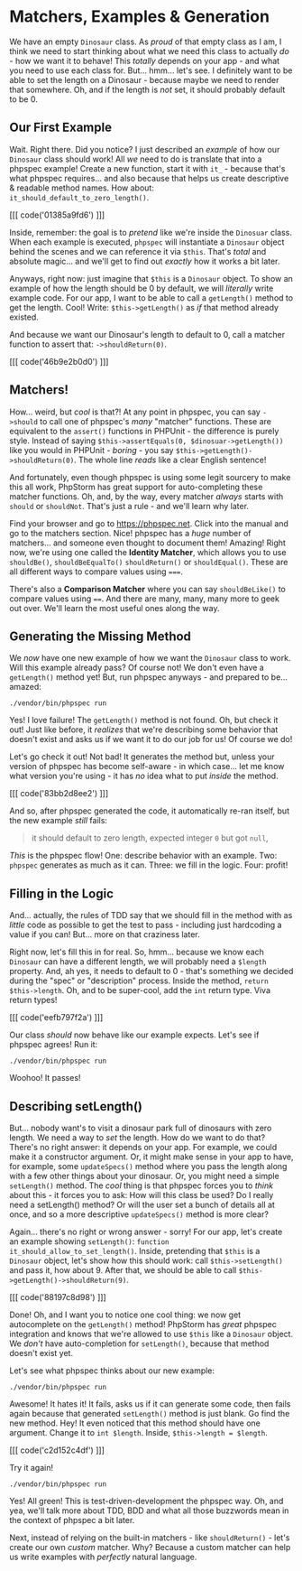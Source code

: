# Matchers, Examples & Generation

We have an empty `Dinosaur` class. As *proud* of that empty class as I am, I think
we need to start thinking about what we need this class to actually *do* - how we
want it to behave! This *totally* depends on your app - and what you need to use
each class for. But... hmm... let's see. I definitely want to be able to set the
length on a Dinosaur - because maybe we need to render that somewhere. Oh, and if
the length is *not* set, it should probably default to be 0.

## Our First Example

Wait. Right there. Did you notice? I just described an *example* of how our `Dinosaur`
class should work! All *we* need to do is translate that into a phpspec example!
Create a new function, start it with `it_` - because that's what phpspec requires...
and also because that helps us create descriptive & readable method names. How about:
`it_should_default_to_zero_length()`.

[[[ code('01385a9fd6') ]]]

Inside, remember: the goal is to *pretend* like we're inside the `Dinosuar` class.
When each example is executed, `phpspec` will instantiate a `Dinosaur` object behind
the scenes and we can reference it via `$this`. That's *total* and absolute magic...
and we'll get to find out *exactly* how it works a bit later.

Anyways, right now: just imagine that `$this` is a `Dinosaur` object. To show
an example of how the length should be 0 by default, we will *literally* write
example code. For our app, I want to be able to call a `getLength()` method
to get the length. Cool! Write: `$this->getLength()` as *if* that method already
existed.

And because we want our Dinosaur's length to default to 0, call a matcher function
to assert that: `->shouldReturn(0)`.

[[[ code('46b9e2b0d0') ]]]

## Matchers!

How... weird, but *cool* is that?! At any point in phpspec, you can say `->should`
to call one of phpspec's *many* "matcher" functions. These are equivalent to the
`assert()` functions in PHPUnit - the difference is purely style. Instead of saying
`$this->assertEquals(0, $dinosuar->getLength())` like you would in PHPUnit - *boring* -
you say `$this->getLength()->shouldReturn(0)`. The whole line *reads* like a clear
English sentence!

And fortunately, even though phpspec is using some legit sourcery to make this all
work, PhpStorm has great support for auto-completing these matcher functions.
Oh, and, by the way, every matcher *always* starts with `should` or `shouldNot`.
That's just a rule - and we'll learn why later.

Find your browser and go to https://phpspec.net. Click into the manual and go to
the matchers section. Nice! phpspec has a *huge* number of matchers... and someone
even thought to document them! Amazing! Right now, we're using one called the
**Identity Matcher**, which allows you to use `shouldBe()`, `shouldBeEqualTo()`
`shouldReturn()` or `shouldEqual()`. These are all different ways to compare values
using `===`.

There's also a **Comparison Matcher** where you can say `shouldBeLike()` to compare
values using `==`. And there are many, many, many more to geek out over. We'll learn
the most useful ones along the way.

## Generating the Missing Method

We *now* have one new example of how we want the `Dinosaur` class to work. Will
this example already pass? Of course not! We don't even have a `getLength()` method
yet! But, run phpspec anyways - and prepared to be... amazed:

```terminal
./vendor/bin/phpspec run
```

Yes! I love failure! The `getLength()` method is not found. Oh, but check it out! Just
like before, it *realizes* that we're describing some behavior that doesn't
exist and asks us if we want it to do our job for us! Of course we do!

Let's go check it out! Not bad! It generates the method but, unless your version
of phpspec has become self-aware - in which case... let me know what version you're
using - it has *no* idea what to put *inside* the method.

[[[ code('83bb2d8ee2') ]]]

And so, after phpspec generated the code, it automatically re-ran itself, but the
new example *still* fails:

> it should default to zero length, expected integer `0` but got `null`,

*This* is the phpspec flow! One: describe behavior with an example. Two: `phpspec`
generates as much as it can. Three: we fill in the logic. Four: profit!

## Filling in the Logic

And... actually, the rules of TDD say that we should fill in the method with as
*little* code as possible to get the test to pass - including just hardcoding a value
if you can! But... more on that craziness later.

Right now, let's fill this in for real. So, hmm... because we know each `Dinosaur`
can have a different length, we will probably need a `$length` property. And, ah
yes, it needs to default to 0 - that's something we decided during the "spec" or
"description" process. Inside the method, `return $this->length`.
Oh, and to be super-cool, add the `int` return type. Viva return types!

[[[ code('eefb797f2a') ]]]

Our class *should* now behave like our example expects. Let's see if phpspec agrees!
Run it:

```terminal-silent
./vendor/bin/phpspec run
```

Woohoo! It passes!

## Describing setLength()

But... nobody want's to visit a dinosaur park full of dinosaurs with zero length.
We need a way to *set* the length. How do we want to do that? There's no right answer:
it depends on your app. For example, we could make it a constructor argument. Or,
it might make sense in your app to have, for example, some `updateSpecs()` method
where you pass the length along with a few other things about your dinosaur. Or,
you might need a simple `setLength()` method. The *cool* thing is that phpspec forces
you to *think* about this - it forces you to ask: How will this class be used? Do
I really need a setLength() method? Or will the user set a bunch of details all
at once, and so a more descriptive `updateSpecs()` method is more clear?

Again... there's no right or wrong answer - sorry! For our app, let's create an
example showing `setLength()`: `function it_should_allow_to_set_length()`.
Inside, pretending that `$this` is a `Dinosaur` object, let's show how this should
work: call `$this->setLength()` and pass it, how about 9. After that, we should
be able to call `$this->getLength()->shouldReturn(9)`.

[[[ code('88197c8d98') ]]]

Done! Oh, and I want you to notice one cool thing: we now get autocomplete on the
`getLength()` method! PhpStorm has *great* phpspec integration and knows that we're
allowed to use `$this` like a `Dinosaur` object. We *don't* have auto-completion
for `setLength()`, because that method doesn't exist yet.

Let's see what phpspec thinks about our new example:

```terminal-silent
./vendor/bin/phpspec run
```

Awesome! It hates it! It fails, asks us if it can generate some code, then fails
again because that generated `setLength()` method is just blank. Go find the new
method. Hey! It even noticed that this method should have one argument. Change it
to `int $length`. Inside, `$this->length = $length`.

[[[ code('c2d152c4df') ]]]

Try it again!

```terminal-silent
./vendor/bin/phpspec run
```

Yes! All green! This is test-driven-development the phpspec way. Oh, and yea, we'll
talk more about TDD, BDD and what all those buzzwords mean in the context of phpspec
a bit later.

Next, instead of relying on the built-in matchers - like `shouldReturn()` - let's
create our own *custom* matcher. Why? Because a custom matcher can help us write
examples with *perfectly* natural language.
